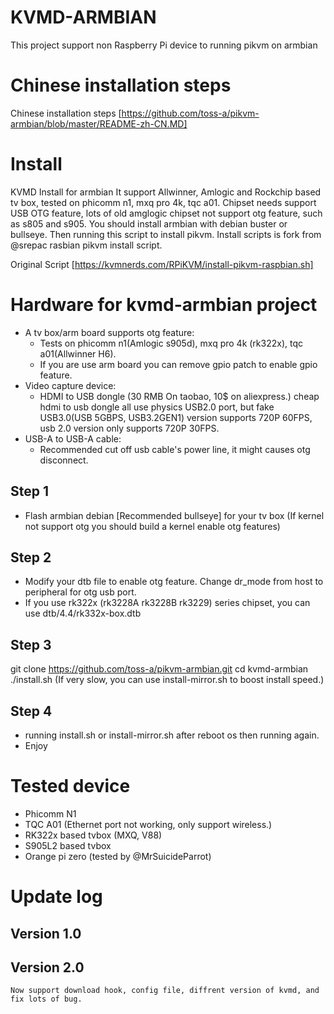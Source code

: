 # KVMD-ARMBIAN
This project support non Raspberry Pi device to running pikvm on armbian

# Chinese installation steps

Chinese installation steps [https://github.com/toss-a/pikvm-armbian/blob/master/README-zh-CN.MD]

# Install
KVMD Install for armbian
It support Allwinner, Amlogic and Rockchip based tv box, tested on phicomm n1, mxq pro 4k, tqc a01. 
Chipset needs support USB OTG feature, lots of old amglogic chipset not support otg feature, such as s805 and s905.
You should install armbian with debian buster or bullseye.
Then running this script to install pikvm.
Install scripts is fork from @srepac rasbian pikvm install script.

Original Script [https://kvmnerds.com/RPiKVM/install-pikvm-raspbian.sh]

# Hardware for kvmd-armbian project
* A tv box/arm board supports otg feature:
    - Tests on phicomm n1(Amlogic s905d), mxq pro 4k (rk322x), tqc a01(Allwinner H6). 
    - If you are use arm board you can remove gpio patch to enable gpio feature.
* Video capture device:
    - HDMI to USB dongle (30 RMB On taobao, 10$ on aliexpress.)
      cheap hdmi to usb dongle all use physics USB2.0 port, but fake USB3.0(USB 5GBPS, USB3.2GEN1) version supports 720P 60FPS,
      usb 2.0 version only supports 720P 30FPS.
* USB-A to USB-A cable:
    - Recommended cut off usb cable's power line, it might causes otg disconnect.

## Step 1
- Flash armbian debian [Recommended bullseye] for your tv box (If kernel not support otg you should build a kernel enable otg features)
## Step 2
- Modify your dtb file to enable otg feature. Change dr_mode from host to peripheral for otg usb port.
- If you use rk322x (rk3228A rk3228B rk3229) series chipset, you can use dtb/4.4/rk332x-box.dtb 
## Step 3
git clone https://github.com/toss-a/pikvm-armbian.git
cd kvmd-armbian
./install.sh (If very slow, you can use install-mirror.sh to boost install speed.)
## Step 4
- running install.sh or install-mirror.sh after reboot os then running again.
- Enjoy

# Tested device
 - Phicomm N1
 - TQC A01 (Ethernet port not working, only support wireless.)
 - RK322x based tvbox (MXQ, V88)
 - S905L2 based tvbox
 - Orange pi zero (tested by @MrSuicideParrot)


# Update log
## Version 1.0

## Version 2.0
    Now support download hook, config file, diffrent version of kvmd, and fix lots of bug. 